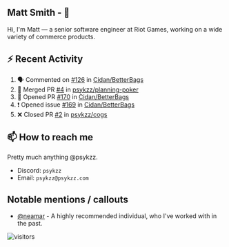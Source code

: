 <!--
[![PsyKzz's github stats](https://github-readme-stats.vercel.app/api?username=psykzz&show_icons=true)](https://github.com/anuraghazra/github-readme-stats)
-->

## Matt Smith - 👋
Hi, I'm Matt — a senior software engineer at Riot Games, working on a wide variety of commerce products.

## ⚡ Recent Activity

<!--START_SECTION:activity-->
1. 🗣 Commented on [#126](https://github.com/Cidan/BetterBags/issues/126) in [Cidan/BetterBags](https://github.com/Cidan/BetterBags)
2. 🎉 Merged PR [#4](https://github.com/psykzz/planning-poker/pull/4) in [psykzz/planning-poker](https://github.com/psykzz/planning-poker)
3. 💪 Opened PR [#170](https://github.com/Cidan/BetterBags/pull/170) in [Cidan/BetterBags](https://github.com/Cidan/BetterBags)
4. ❗️ Opened issue [#169](https://github.com/Cidan/BetterBags/issues/169) in [Cidan/BetterBags](https://github.com/Cidan/BetterBags)
5. ❌ Closed PR [#2](https://github.com/psykzz/cogs/pull/2) in [psykzz/cogs](https://github.com/psykzz/cogs)
<!--END_SECTION:activity-->


## 📫 How to reach me

Pretty much anything @psykzz.

- Discord: `psykzz`
- Email: `psykzz@psykzz.com`


## Notable mentions / callouts

 - [@neamar](https://github.com/neamar) - A highly recommended individual, who I've worked with in the past.


![visitors](https://visitor-badge.glitch.me/badge?page_id=psykzz/psykzz)


